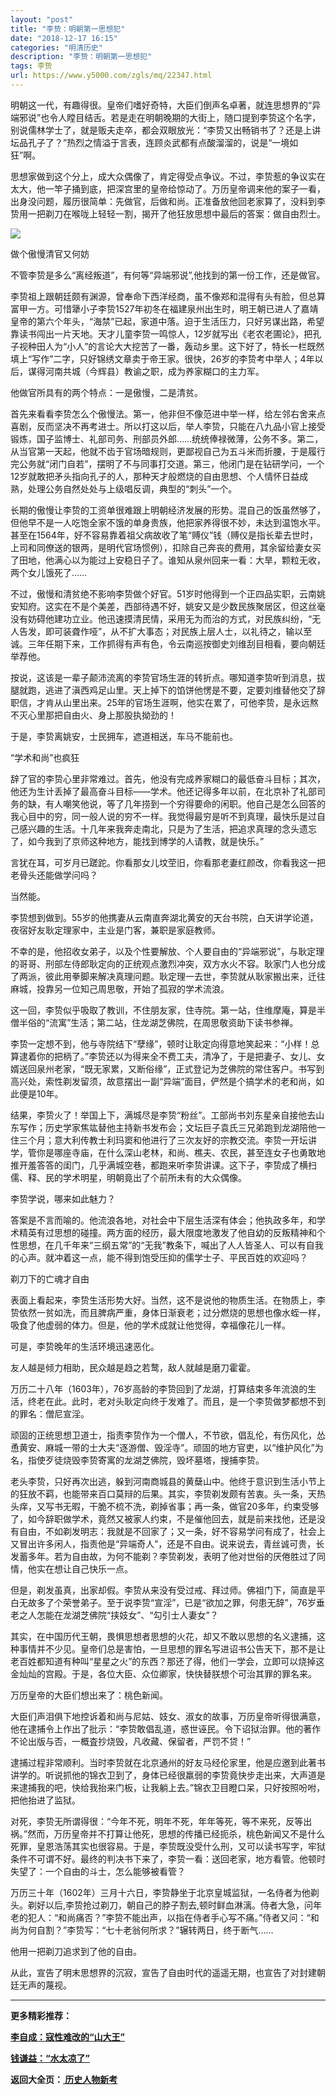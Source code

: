 ```yaml
---
layout: "post"
title: "李贽：明朝第一思想犯"
date: "2018-12-17 16:15"
categories: "明清历史"
description: "李贽：明朝第一思想犯"
tags: 李贽
url: https://www.y5000.com/zgls/mq/22347.html
---
```






明朝这一代，有趣得很。皇帝们嗜好奇特，大臣们倒声名卓著，就连思想界的“异端邪说”也令人瞠目结舌。若是走在明朝晚期的大街上，随口提到李贽这个名字，别说儒林学士了，就是贩夫走卒，都会双眼放光：“李贽又出畅销书了？还是上讲坛品孔子了？”热烈之情溢于言表，连顾炎武都有点酸溜溜的，说是“一境如狂”啊。

思想家做到这个分上，成大众偶像了，肯定得受点争议。不过，李贽惹的争议实在太大，他一竿子捅到底，把深宫里的皇帝给惊动了。万历皇帝调来他的案子一看，出身没问题，履历很简单：先做官，后做和尚。正准备放他回老家算了，没料到李贽用一把剃刀在喉咙上轻轻一割，揭开了他狂放思想中最后的答案：做自由烈士。

![](https://img.y5000.com/uploads/allimg/170602/11-1F602155T5200.jpg)

做个傲慢清官又何妨

不管李贽是多么“离经叛道”，有何等“异端邪说”,他找到的第一份工作，还是做官。

李贽祖上跟朝廷颇有渊源，曾奉命下西洋经商，虽不像郑和混得有头有脸，但总算富甲一方。可惜犟小子李贽1527年初冬在福建泉州出生时，明王朝已进人了嘉靖皇帝的第六个年头，“海禁”已起，家道中落。迫于生活压力，只好另谋出路，希望靠读书闯出一片天地。天才儿童李贽一鸣惊人，12岁就写出《老农老圃论》，把孔子视种田人为“小人”的言论大大挖苦了一番，轰动乡里。这下好了，特长一栏既然填上“写作”二字，只好锦绣文章卖于帝王家。很快，26岁的李贽考中举人；4年以后，谋得河南共城（今辉县）教谕之职，成为养家糊口的主力军。

他做官所具有的两个特点：一是傲慢，二是清贫。

首先来看看李贽怎么个傲慢法。第一，他非但不像范进中举一样，给左邻右舍来点喜剧，反而坚决不再考进士。所以打这以后，举人李贽，只能在八九品小官上接受锻炼，国子监博士、礼部司务、刑部员外郎……统统俸禄微薄，公务不多。第二，从当官第一天起，他就不齿于官场暗规则，更鄙视自己为五斗米而折腰，于是履行完公务就“闭门自若”，摆明了不与同事打交道。第三，他闭门是在钻研学问，一个12岁就敢把矛头指向孔子的人，那种天才般燃烧的自由思想、个人情怀日益成熟，处理公务自然处处与上级唱反调，典型的“刺头”一个。

长期的傲慢让李贽的工资单很难跟上明朝经济发展的形势。混自己的饭虽然够了，但他早不是一人吃饱全家不饿的单身贵族，他把家养得很不妙，未达到温饱水平。甚至在1564年，好不容易靠着祖父病故收了笔“赙仪”钱（赙仪是指长辈去世时，上司和同僚送的银两，是明代官场惯例），扣除自己奔丧的费用，其余留给妻女买了田地，他满心以为能过上安稳日子了。谁知从泉州回来一看：大旱，颗粒无收，两个女儿饿死了……

不过，傲慢和清贫绝不影响李贽做个好官。51岁时他得到一个正四品实职，云南姚安知府。这实在不是个美差，西部待遇不好，姚安又是少数民族聚居区，但这丝毫没有妨碍他建功立业。他迅速摸清民情，采用无为而治的方式，对民族纠纷，“无人告发，即可装聋作哑”，从不扩大事态；对民族上层人士，以礼待之，输以至诚。三年任期下来，工作抓得有声有色，令云南巡按御史刘维刮目相看，要向朝廷举荐他。

按说，这该是一辈子颠沛流离的李贽官场生涯的转折点。哪知道李贽听到消息，拔腿就跑，逃进了滇西鸡足山里。天上掉下的馅饼他愣是不要，定要刘维替他交了辞职信，才肯从山里出来。25年的官场生涯啊，他实在累了，可他李贽，是永远熬不灭心里那把自由火、身上那股执拗劲的！

于是，李贽离姚安，士民拥车，遮道相送，车马不能前也。

“学术和尚”也疯狂

辞了官的李贽心里非常难过。首先，他没有完成养家糊口的最低奋斗目标；其次，他还为生计丢掉了最高奋斗目标——学术。他还记得多年以前，在北京补了礼部司务的缺，有人嘲笑他说，等了几年捞到一个穷得要命的闲职。他自己是怎么回答的我心目中的穷，同一般人说的穷不一样。我觉得最穷是听不到真理，最快乐是过自己感兴趣的生活。十几年来我奔走南北，只是为了生活，把追求真理的念头遗忘了，如今我到了京师这种地方，能找到博学的人请教，就是快乐。”

言犹在耳，可岁月已蹉跎。你看那女儿坟茔旧，你看那老妻红颜改，你看我这一把老骨头还能做学问吗？

当然能。

李贽想到做到。55岁的他携妻从云南直奔湖北黄安的天台书院，白天讲学论道，夜宿好友耿定理家中，主业是门客，兼职是家庭教师。

不幸的是，他招收女弟子，以及个性要解放、个人要自由的“异端邪说”，与耿定理的哥哥、刑部左侍郎耿定向的正统观点激烈冲突，双方水火不容。耿家门人也分成了两派，彼此用拳脚来解决真理问题。耿定理一去世，李贽就从耿家搬出来，迁往麻城，投靠另一位知己周思敬，开始了孤寂的学术流浪。

这一回，李贽似乎吸取了教训，不住朋友家，住寺院。第一站，住维摩庵，算是半僧半俗的“流寓”生活；第二站，住龙湖芝佛院，在周思敬资助下读书参禅。

李贽一定想不到，他与寺院结下“孽缘”，顿时让耿定向得意地笑起来：“小样！总算逮着你的把柄了。”李贽还以为得来全不费工夫，清净了，于是把妻子、女儿、女婿送回泉州老家，“既无家累，又断俗缘”，正式登记为芝佛院的常住客户。书写到高兴处，索性剃发留须，故意摆出一副“异端”面目，俨然是个搞学术的老和尚，如此便是10年。

结果，李贽火了！举国上下，满城尽是李贽“粉丝”。工部尚书刘东星亲自接他去山东写作；历史学家焦竑替他主持新书发布会；文坛巨子袁氏三兄弟跑到龙湖陪他一住三个月；意大利传教士利玛窦和他进行了三次友好的宗教交流。李贽一开坛讲学，管你是哪座寺庙，在什么深山老林，和尚、樵夫、农民，甚至连女子也勇敢地推开羞答答的闺门，几乎满城空巷，都跑来听李贽讲课。这下子，李贽成了横扫儒、释、民的学术明星，明朝竟出了个前所未有的大众偶像。

李贽学说，哪来如此魅力？

答案是不言而喻的。他流浪各地，对社会中下层生活深有体会；他执政多年，和学术精英有过思想的碰撞。两方面的经历，最大限度地激发了他自幼的反叛精神和个性思想，在几千年来“三纲五常”的“无我”教条下，喊出了人人皆圣人、可以有自我的心声。就冲着这一点，能不得到饱受压抑的儒学士子、平民百姓的欢迎吗？

剃刀下的亡魂才自由

表面上看起来，李贽生活形势大好。当然，这不是说他的物质生活。在物质上，李贽依然一贫如洗，而且脾病严重，身体日渐衰老；过分燃烧的思想也像水蛭一样，吸食了他虚弱的体力。但是，他的学术成就让他觉得，幸福像花儿一样。

可是，李贽晚年的生活环境迅速恶化。

友人越是倾力相助，民众越是趋之若鹜，敌人就越是磨刀霍霍。

万历二十八年（1603年），76岁高龄的李贽回到了龙湖，打算结束多年流浪的生活，终老在此。此时，老对头耿定向终于发难了。而且，是一个李贽做梦都想不到的罪名：僧尼宣淫。

顽固的正统思想卫道士，指责李贽作为一个僧人，不节欲，倡乱伦，有伤风化，怂恿黄安、麻城一带的士大夫“逐游僧、毁淫寺”。顽固的地方官吏，以“维护风化”为名，指使歹徒烧毁李贽寄寓的龙湖芝佛院，毁坏墓塔，搜捕李贽。

老头李贽，只好再次出逃，躲到河南商城县的黄蘖山中。他终于意识到生活小节上的狂放不羁，也能带来百口莫辩的后果。其实，李贽剃发颇有苦衷。头一条，天热头痒，又写书无暇，干脆不梳不洗，剃掉省事；再一条，做官20多年，约束受够了，如今辞职做学术，竟然又被家人约束，不是催他回去，就是前来找他，还是没有自由，不如剃发明志：我就是不回家了；又一条，好不容易学问有成了，社会上又冒出许多闲人，指责他是“异端奇人”，还是不自由。说来说去，青丝诚可贵，长发蓄多年。若为自由故，为何不能剃？李贽剃发，表明了他对世俗的厌倦胜过了同情，他实在想让自己快乐一点。

但是，剃发虽真，出家却假。李贽从来没有受过戒、拜过师。佛祖门下，简直是平白无故多了个荣誉弟子。至于说李贽“宣淫”，已是“欲加之罪，何患无辞”，76岁垂老之人怎能在龙湖芝佛院“挟妓女”、“勾引士人妻女”？

其实，在中国历代王朝，畏惧思想者思想的火花，却又不敢以思想的名义逮捕，这种事情并不少见。皇帝们总是害怕，一旦思想的罪名写进诏书公告天下，那不是让老百姓都知道有种叫“星星之火”的东西？那还了得，他们一学会，立即可以烧掉这金灿灿的宫殿。于是，各位大臣、众位卿家，快快替朕想个可治其罪的罪名来。

万历皇帝的大臣们想出来了：桃色新闻。

大臣们声泪俱下地控诉着和尚与尼姑、妓女、淑女的故事，万历皇帝听得很满意，他在逮捕令上作出了批示：“李贽敢倡乱道，惑世诬民。令下诏狱治罪。他的著作不论出版与否，一概査抄烧毁，凡收藏、保留者，严罚不贷！”

逮捕过程非常顺利。当时李贽就在北京通州的好友马经伦家里，他是应邀到此著书讲学的。听说抓他的锦衣卫到了，身体已经很羸弱的李贽竟快步走出来，大声道是来逮捕我的吧，快给我抬来门板，让我躺上去。”锦衣卫目瞪口呆，只好按照吩咐，把他抬进了监狱。

对死，李贽无所谓得很：“今年不死，明年不死，年年等死，等不来死，反等出祸。”然而，万历皇帝并不打算让他死，思想的传播已经扼杀，桃色新闻又不是什么死罪，皇恩浩荡其实也很容易。于是，李贽既没受什么刑，又可以读书写字，牢狱条件不可谓不好。最终的判决书下来了，李贽一看：送回老家，地方看管。他顿时失望了：一个自由的斗士，怎么能够被看管？

万历三十年（1602年）三月十六日，李贽静坐于北京皇城监狱，一名侍者为他剃头。剃好以后,李贽抢过剃刀，朝自己的脖子割去,顿时鲜血淋漓。侍者大急，问年老的犯人：“和尚痛否？”李贽不能出声，以指在侍者手心写不痛。”侍者又问：“和尚为何自割？”李贽写：“七十老翁何所求？”辗转两日，终于断气……

他用一把剃刀追求到了他的自由。

从此，宣告了明末思想界的沉寂，宣告了自由时代的遥遥无期，也宣告了对封建朝廷无声的蔑视。

* * *

**更多精彩推荐：**

**[李自成：寇性难改的“山大王”](https://www.y5000.com/zgls/mq/22348.html)**

**[钱谦益：“水太凉了”](https://www.y5000.com/zgls/mq/22349.html)**

**返回大全页：[ 历史人物新考](https://www.y5000.com/zgls/22386.html)**
